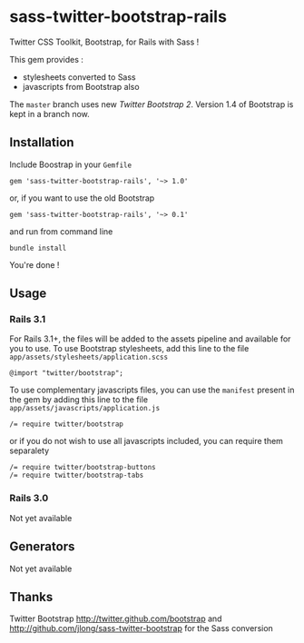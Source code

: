 # sass-twitter-bootstrap-rails

Twitter CSS Toolkit, Bootstrap, for Rails with Sass !

This gem provides :

* stylesheets converted to Sass
* javascripts from Bootstrap also

The `master` branch uses new *Twitter Bootstrap 2*. Version 1.4 of Bootstrap is kept in a branch now.

## Installation

Include Boostrap in your `Gemfile`

    gem 'sass-twitter-bootstrap-rails', '~> 1.0'

or, if you want to use the old Bootstrap

    gem 'sass-twitter-bootstrap-rails', '~> 0.1'

and run from command line

    bundle install

You're done !

## Usage

### Rails 3.1

For Rails 3.1+, the files will be added to the assets pipeline and available for you to use. To use Bootstrap stylesheets, add this line to the file
`app/assets/stylesheets/application.scss`

    @import "twitter/bootstrap";

To use complementary javascripts files, you can use the `manifest` present in the gem by adding this line to the file
`app/assets/javascripts/application.js`

    /= require twitter/bootstrap

or if you do not wish to use all javascripts included, you can require them separalety

    /= require twitter/bootstrap-buttons
    /= require twitter/bootstrap-tabs

### Rails 3.0

Not yet available

## Generators

Not yet available

## Thanks

Twitter Bootstrap http://twitter.github.com/bootstrap and http://github.com/jlong/sass-twitter-bootstrap for the Sass conversion

